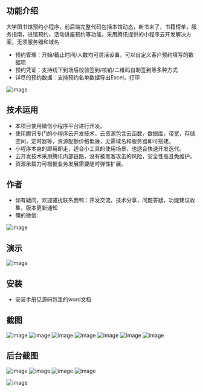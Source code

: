 ## 功能介绍 
    
大学图书馆预约小程序，前后端完整代码包括本馆动态，新书来了，书籍榜单，服务指南，进馆预约，活动讲座预约等功能，采用腾讯提供的小程序云开发解决方案，无须服务器和域名

- 预约管理：开始/截止时间/人数均可灵活设置，可以自定义客户预约填写的数据项
- 预约凭证：支持线下到场后校验签到/核销/二维码自助签到等多种方式
- 详尽的预约数据：支持预约名单数据导出Excel，打印

![image](https://user-images.githubusercontent.com/100886782/156851821-b959dcc3-5b2b-434c-b8ea-ccec562c7d06.png)
 

## 技术运用
- 本项目使用微信小程序平台进行开发。
- 使用腾讯专门的小程序云开发技术，云资源包含云函数，数据库，带宽，存储空间，定时器等，资源配额价格低廉，无需域名和服务器即可搭建。
- 小程序本身的即用即走，适合小工具的使用场景，也适合快速开发迭代。
- 云开发技术采用腾讯内部链路，没有被黑客攻击的风险，安全性高且免维护。
- 资源承载力可根据业务发展需要随时弹性扩展。  



## 作者
- 如有疑问，欢迎骚扰联系我鸭：开发交流，技术分享，问题答疑，功能建议收集，版本更新通知
- 俺的微信:

![image](https://user-images.githubusercontent.com/100886782/156851839-d22aa3e0-d342-47b3-9ee2-27bc153520b1.png)



## 演示
![image](https://user-images.githubusercontent.com/100886782/156851829-9404d4f1-e86f-42fb-9e41-5acb88c0dcc2.png)
 




## 安装

- 安装手册见源码包里的word文档




## 截图
![image](https://user-images.githubusercontent.com/100886782/156851868-02e2c027-bbbb-4782-99b2-bec010694a17.png)
![image](https://user-images.githubusercontent.com/100886782/156851875-e9ec260d-4dbe-4b2e-a01d-867f47b519dd.png)
![image](https://user-images.githubusercontent.com/100886782/156851886-a5d52162-437a-4e8e-a8d8-da02f7d52c94.png)
![image](https://user-images.githubusercontent.com/100886782/156851894-504adb51-8083-4049-8d86-7dcb91053c93.png)
![image](https://user-images.githubusercontent.com/100886782/156851901-5a5b4f08-da1c-44cd-b5bb-155bb442b726.png)
![image](https://user-images.githubusercontent.com/100886782/156851905-10f958ec-4945-4136-85ac-4c0d478f78ed.png)
![image](https://user-images.githubusercontent.com/100886782/156851908-3a31b879-ca1d-48d0-8ca7-a1f50a0a8325.png)

 
## 后台截图
 ![image](https://user-images.githubusercontent.com/100886782/156851916-6c62a047-8547-465c-aaf8-a81789f680fa.png)
![image](https://user-images.githubusercontent.com/100886782/156851921-add2fd92-0700-4b20-bb15-e94770887fc9.png)
![image](https://user-images.githubusercontent.com/100886782/156851924-cdcb280a-06e6-4870-bf17-b61ab0f6e45c.png)
![image](https://user-images.githubusercontent.com/100886782/156851933-9d98d567-7189-496b-b8e3-1a587ac153e7.png)

![image](https://user-images.githubusercontent.com/100886782/156851942-2840ab49-8df9-4bdb-a248-98a7d9d0cff4.png)

